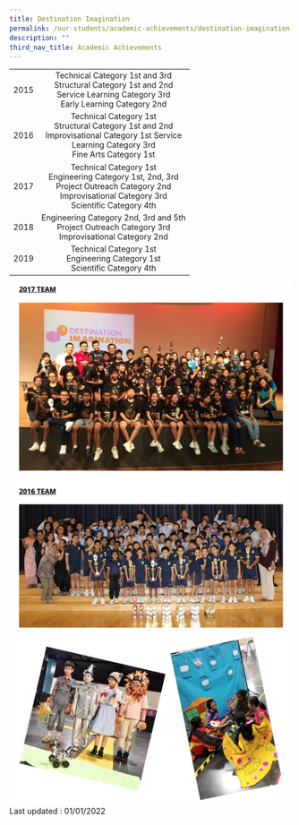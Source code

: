 ```yaml
---
title: Destination Imagination
permalink: /our-students/academic-achievements/destination-imagination
description: ""
third_nav_title: Academic Achievements
---
```

|  |  |
|:---:|:---:|
| 2015 | Technical Category 1st and 3rd<br> Structural Category 1st and 2nd<br> Service Learning Category 3rd<br> Early Learning Category 2nd |
| 2016 | Technical Category 1st<br> Structural Category 1st and 2nd<br> Improvisational Category 1st Service<br>Learning Category 3rd<br> Fine Arts Category 1st |
| 2017 | Technical Category 1st<br> Engineering Category 1st, 2nd, 3rd<br> Project Outreach Category 2nd<br> Improvisational Category 3rd<br> Scientific Category 4th |
| 2018 | Engineering Category 2nd, 3rd and 5th<br> Project Outreach Category 3rd<br> Improvisational Category 2nd |
| 2019 | Technical Category 1st <br> Engineering Category 1st  <br> Scientific Category 4th |

![](/images/piec.png)
Last updated : 01/01/2022